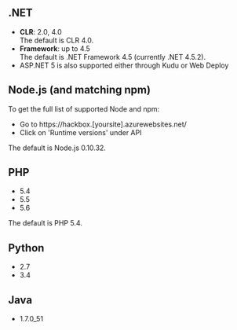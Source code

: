 ## .NET
* **CLR**: 2.0, 4.0  
The default is CLR 4.0.   
* **Framework**: up to 4.5  
The default is .NET Framework 4.5 (currently .NET 4.5.2).
* ASP.NET 5 is also supported either through Kudu or Web Deploy

## Node.js (and matching npm)

To get the full list of supported Node and npm:

* Go to https://hackbox.[yoursite].azurewebsites.net/
* Click on 'Runtime versions' under API 

The default is Node.js 0.10.32.

## PHP
* 5.4
* 5.5
* 5.6

The default is PHP 5.4. 

## Python
* 2.7
* 3.4

## Java
* 1.7.0_51